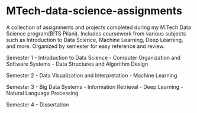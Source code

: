# MTech-data-science-assignments
A collection of assignments and projects completed during my M.Tech Data Science program(BITS Pilani). Includes coursework from various subjects such as Introduction to Data Science, Machine Learning, Deep Learning, and more. Organized by semester for easy reference and review.

Semester 1
    - Introduction to Data Science
    - Computer Organization and Software Systems
    - Data Structures and Algorithm Design

Semester 2
    - Data Visualization and Interpretation
    - Machine Learning

Semester 3
    - Big Data Systems
    - Information Retrieval
    - Deep Learning
    - Natural Language Processing

Semester 4
    - Dissertation
